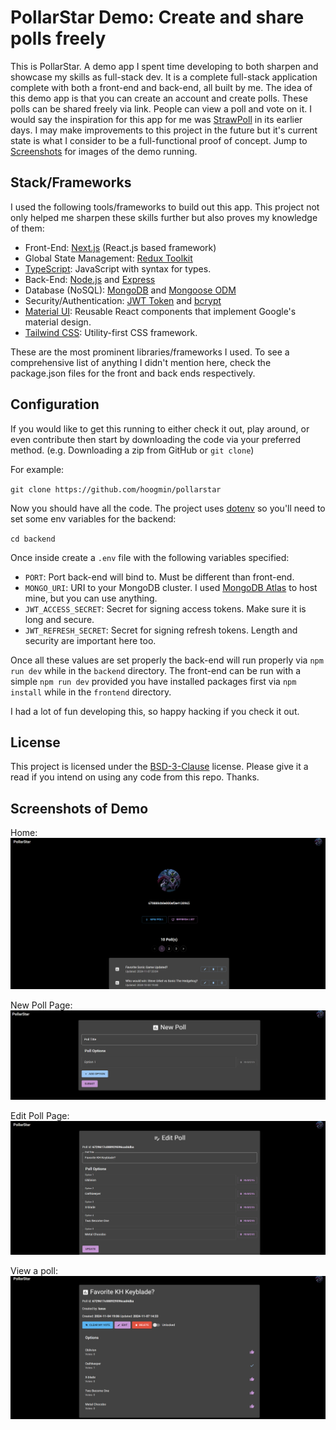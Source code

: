 # PollarStar Demo: Create and share polls freely

This is PollarStar. A demo app I spent time developing to both
sharpen and showcase my skills as full-stack dev. It is a complete
full-stack application complete with both a front-end and back-end, all
built by me. The idea of this demo app is that you can create an account
and create polls. These polls can be shared freely via link. People can
view a poll and vote on it. I would say the inspiration for this app
for me was [StrawPoll](https://strawpoll.com/) in its earlier days.
I may make improvements to this project in the future but it's current state is
what I consider to be a full-functional proof of concept. Jump to [Screenshots](#screenshots-of-demo) for images of the demo running.

## Stack/Frameworks

I used the following tools/frameworks to build out this app.
This project not only helped me sharpen these skills further but
also proves my knowledge of them:

- Front-End: [Next.js](https://nextjs.org/) (React.js based framework)
- Global State Management: [Redux Toolkit](https://redux-toolkit.js.org/)
- [TypeScript](https://www.typescriptlang.org/): JavaScript with syntax for types.
- Back-End: [Node.js](https://nodejs.org/en) and [Express](https://expressjs.com/)
- Database (NoSQL): [MongoDB](https://www.mongodb.com/) and [Mongoose ODM](https://mongoosejs.com/)
- Security/Authentication: [JWT Token](https://www.npmjs.com/package/jsonwebtoken) and [bcrypt](https://www.npmjs.com/package/bcrypt)
- [Material UI](https://mui.com/material-ui/): Reusable React components that implement Google's material design.
- [Tailwind CSS](https://tailwindcss.com/): Utility-first CSS framework.

These are the most prominent libraries/frameworks I used. To see a comprehensive list of anything I didn't mention here, check the package.json files for the front and back ends respectively.

## Configuration

If you would like to get this running to either check it out, play around,
or even contribute then start by downloading the code via your preferred
method. (e.g. Downloading a zip from GitHub or `git clone`)

For example:

`git clone https://github.com/hoogmin/pollarstar`

Now you should have all the code. The project uses [dotenv](https://www.npmjs.com/package/dotenv) so you'll need to set some env variables for the backend:

`cd backend`

Once inside create a `.env` file with the following variables specified:

- `PORT`: Port back-end will bind to. Must be different than front-end.
- `MONGO_URI`: URI to your MongoDB cluster. I used [MongoDB Atlas](https://www.mongodb.com/products/platform/atlas-database) to host mine, but you can use anything.
- `JWT_ACCESS_SECRET`: Secret for signing access tokens. Make sure it is long and secure.
- `JWT_REFRESH_SECRET`: Secret for signing refresh tokens. Length and security are important here too.

Once all these values are set properly the back-end will run properly via `npm run dev` while in the `backend` directory.
The front-end can be run with a simple `npm run dev` provided you have
installed packages first via `npm install` while in the `frontend` directory.

I had a lot of fun developing this, so happy hacking if you check it out.

## License

This project is licensed under the [BSD-3-Clause](./LICENSE) license.
Please give it a read if you intend on using any code from this repo.
Thanks.

## Screenshots of Demo

Home:
![Home](./demoimages/home.png "PollarStar Home")

New Poll Page:
![New Poll](./demoimages/pollnew.png "New Poll Page")

Edit Poll Page:
![Edit Poll](./demoimages/polledit.png "Edit Poll Page")

View a poll:
![View Poll](./demoimages/pollview.png "View Poll Page")